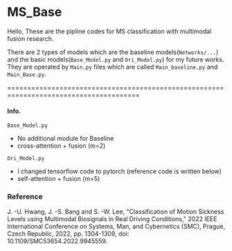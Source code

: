 # MS_Base
Hello, 
These are the pipline codes for MS classification with multimodal fusion research.

There are 2 types of models which are the baseline models(`Networks/...`) and the basic models(`Base_Model.py` and `Ori_Model.py`) for my future works.
They are operated by `Main.py` files which are called `Main_baseline.py` and `Main_Base.py`.

=======================================================================================
#### Info.
`Base_Model.py` 
- No additional module for Baseline
- cross-attention + fusion (m=2)

`Ori_Model.py `
- I changed tensorflow code to pytorch (reference code is written below)  
- self-attention + fusion (m=5)

### Reference
J. -U. Hwang, J. -S. Bang and S. -W. Lee, "Classification of Motion Sickness Levels using Multimodal Biosignals in Real Driving Conditions," 2022 IEEE International Conference on Systems, Man, and Cybernetics (SMC), Prague, Czech Republic, 2022, pp. 1304-1309, doi: 10.1109/SMC53654.2022.9945559.
